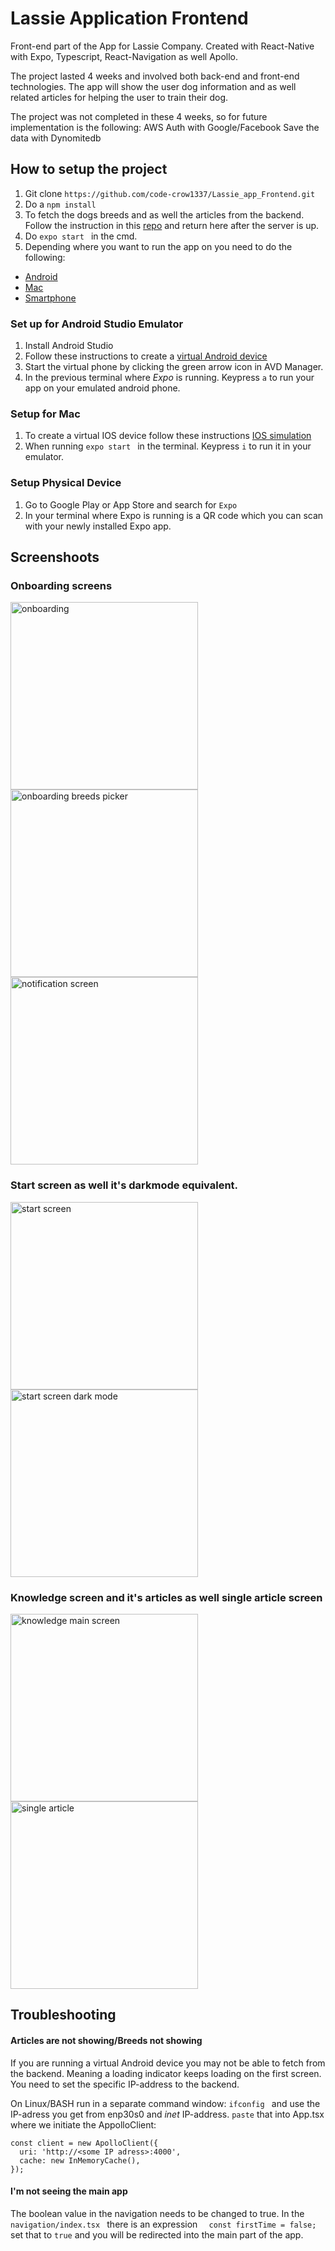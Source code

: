 # Lassie Application Frontend
Front-end part of the App for Lassie Company.
Created with React-Native with Expo, Typescript, React-Navigation as well Apollo.

The project lasted 4 weeks and involved both back-end and front-end technologies. The app will show the user dog information and as well related articles for helping 
the user to train their dog. 

The project was not completed in these 4 weeks, so for future implementation is the following:
AWS Auth with Google/Facebook
Save the data with Dynomitedb

## How to setup the project
1. Git clone ``` https://github.com/code-crow1337/Lassie_app_Frontend.git ```
2. Do a ```npm install ```
3. To fetch the dogs breeds and as well the articles from the backend.
   Follow the instruction in this [repo](https://github.com/code-crow1337/Lassie_app_Backend) and return here after the server is up. 
4. Do ```expo start ``` in the cmd.
5. Depending where you want to run the app on you need to do the following:
  - [Android](#set-up-for-android-studio-emulator)
  - [Mac](#setup-for-mac)
  - [Smartphone](#setup-physical-device)

### Set up for Android Studio Emulator 
[](#android)
1. Install Android Studio
2. Follow these instructions to create a [virtual Android device](https://docs.expo.io/workflow/android-studio-emulator/)
3. Start the virtual phone by clicking the green arrow icon in AVD Manager.
3. In the previous terminal where *Expo* is running. Keypress  ```a``` to run your app on your emulated android phone. 

### Setup for Mac
[](#ios)
1. To create a virtual IOS device follow these instructions [IOS simulation](https://docs.expo.io/workflow/ios-simulator/)
1. When running ```expo start ```  in the terminal. Keypress ```i``` to run it in your emulator. 

### Setup Physical Device
[](#app)
1. Go to Google Play or App Store and search for ```Expo```
2. In your terminal where Expo is running is a QR code which you can scan with your newly installed Expo app. 

## Screenshoots

### Onboarding screens
<img alt="onboarding" src="https://github.com/code-crow1337/Lassie_app_Frontend/blob/master/screenshots/onboardingSignUp.png" width=300 align="left"/>
<img alt="onboarding breeds picker" src="https://github.com/code-crow1337/Lassie_app_Frontend/blob/master/screenshots/onBoardingBreeds.png" width=300 align="left"/>
<img alt="notification screen" src="https://github.com/code-crow1337/Lassie_app_Frontend/blob/master/screenshots/notification.png" width=300/>

### Start screen as well it's darkmode equivalent.
<img alt="start screen" src="https://github.com/code-crow1337/Lassie_app_Frontend/blob/master/screenshots/startScreen.png" width=300 align="left"/>
<img alt="start screen dark mode" src="https://github.com/code-crow1337/Lassie_app_Frontend/blob/master/screenshots/darkModeStartScreen.png" width=300 />

### Knowledge screen and it's articles as well single article screen
<img alt="knowledge main screen" src="https://github.com/code-crow1337/Lassie_app_Frontend/blob/master/screenshots/knowledgeScreen.png" width=300 align="left" />
<img alt="single article" src="https://github.com/code-crow1337/Lassie_app_Frontend/blob/master/screenshots/singleArticle.png" width=300  />

## Troubleshooting
#### Articles are not showing/Breeds not showing
If you are running a virtual Android device you may not be able to fetch from the backend. Meaning a loading indicator keeps loading on the first screen.
You need to set the specific IP-address to the backend. 

On Linux/BASH run in a separate command window:
```ifconfig ```
and use the IP-adress you get from enp30s0 and *inet* IP-address.
```paste``` that into App.tsx where we initiate the AppolloClient: 

``` 
const client = new ApolloClient({
  uri: 'http://<some IP adress>:4000',
  cache: new InMemoryCache(),
});
```

#### I'm not seeing the main app
The boolean value in the navigation needs to be changed to true.
In the ```navigation/index.tsx ``` there is an expression ```  const firstTime = false;```  set that to ```true``` and you will be redirected into
the main part of the app. 
